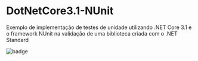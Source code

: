 # DotNetCore3.1-NUnit
Exemplo de implementação de testes de unidade utilizando .NET Core 3.1 e o framework NUnit na validação de uma biblioteca criada com o .NET Standard

![badge](https://img.shields.io/endpoint?url=https://gist.githubusercontent.com/rishilionel/6fba94027676331adec08030de830676/raw/code-coverage.json)
